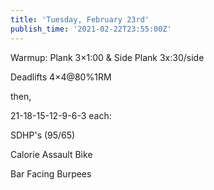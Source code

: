 ```yaml
---
title: 'Tuesday, February 23rd'
publish_time: '2021-02-22T23:55:00Z'
---
```


Warmup: Plank 3×1:00 & Side Plank 3x:30/side

Deadlifts 4×4\@80%1RM

then,

21-18-15-12-9-6-3 each:

SDHP's (95/65)

Calorie Assault Bike

Bar Facing Burpees
